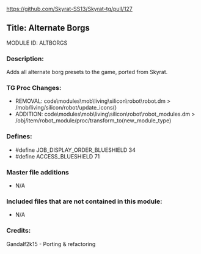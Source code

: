 https://github.com/Skyrat-SS13/Skyrat-tg/pull/127

## Title: Alternate Borgs

MODULE ID: ALTBORGS

### Description:

Adds all alternate borg presets to the game, ported from Skyrat.

### TG Proc Changes:

- REMOVAL: code\modules\mob\living\silicon\robot\robot.dm > /mob/living/silicon/robot/update_icons()
- ADDITION: code\modules\mob\living\silicon\robot\robot_modules.dm > /obj/item/robot_module/proc/transform_to(new_module_type)

### Defines:

- #define JOB_DISPLAY_ORDER_BLUESHIELD 34
- #define ACCESS_BLUESHIELD 71

### Master file additions

- N/A

### Included files that are not contained in this module:

- N/A

### Credits:

Gandalf2k15 - Porting & refactoring
